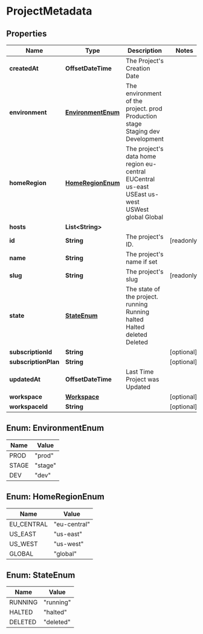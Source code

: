 

# ProjectMetadata


## Properties

| Name | Type | Description | Notes |
|------------ | ------------- | ------------- | -------------|
|**createdAt** | **OffsetDateTime** | The Project&#39;s Creation Date |  |
|**environment** | [**EnvironmentEnum**](#EnvironmentEnum) | The environment of the project. prod Production stage Staging dev Development |  |
|**homeRegion** | [**HomeRegionEnum**](#HomeRegionEnum) | The project&#39;s data home region eu-central EUCentral us-east USEast us-west USWest global Global |  |
|**hosts** | **List&lt;String&gt;** |  |  |
|**id** | **String** | The project&#39;s ID. |  [readonly] |
|**name** | **String** | The project&#39;s name if set |  |
|**slug** | **String** | The project&#39;s slug |  [readonly] |
|**state** | [**StateEnum**](#StateEnum) | The state of the project. running Running halted Halted deleted Deleted |  |
|**subscriptionId** | **String** |  |  [optional] |
|**subscriptionPlan** | **String** |  |  [optional] |
|**updatedAt** | **OffsetDateTime** | Last Time Project was Updated |  |
|**workspace** | [**Workspace**](Workspace.md) |  |  [optional] |
|**workspaceId** | **String** |  |  [optional] |



## Enum: EnvironmentEnum

| Name | Value |
|---- | -----|
| PROD | &quot;prod&quot; |
| STAGE | &quot;stage&quot; |
| DEV | &quot;dev&quot; |



## Enum: HomeRegionEnum

| Name | Value |
|---- | -----|
| EU_CENTRAL | &quot;eu-central&quot; |
| US_EAST | &quot;us-east&quot; |
| US_WEST | &quot;us-west&quot; |
| GLOBAL | &quot;global&quot; |



## Enum: StateEnum

| Name | Value |
|---- | -----|
| RUNNING | &quot;running&quot; |
| HALTED | &quot;halted&quot; |
| DELETED | &quot;deleted&quot; |



